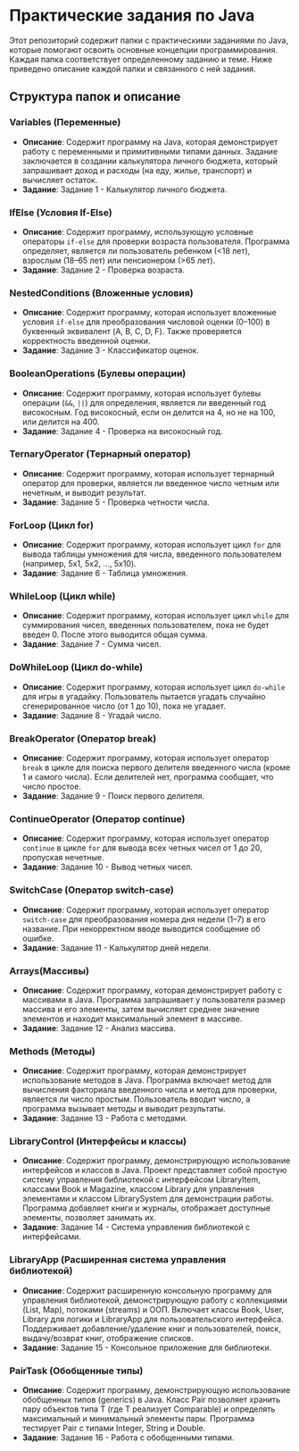 # Практические задания по Java

Этот репозиторий содержит папки с практическими заданиями по Java, которые помогают освоить основные концепции программирования. Каждая папка соответствует определенному заданию и теме. Ниже приведено описание каждой папки и связанного с ней задания.

## Структура папок и описание

### Variables (Переменные)
- **Описание**: Содержит программу на Java, которая демонстрирует работу с переменными и примитивными типами данных. Задание заключается в создании калькулятора личного бюджета, который запрашивает доход и расходы (на еду, жилье, транспорт) и вычисляет остаток.
- **Задание**: Задание 1 - Калькулятор личного бюджета.

### IfElse (Условия If-Else)
- **Описание**: Содержит программу, использующую условные операторы `if-else` для проверки возраста пользователя. Программа определяет, является ли пользователь ребенком (<18 лет), взрослым (18–65 лет) или пенсионером (>65 лет).
- **Задание**: Задание 2 - Проверка возраста.

### NestedConditions (Вложенные условия)
- **Описание**: Содержит программу, которая использует вложенные условия `if-else` для преобразования числовой оценки (0–100) в буквенный эквивалент (A, B, C, D, F). Также проверяется корректность введенной оценки.
- **Задание**: Задание 3 - Классификатор оценок.

### BooleanOperations (Булевы операции)
- **Описание**: Содержит программу, которая использует булевы операции (`&&`, `||`) для определения, является ли введенный год високосным. Год високосный, если он делится на 4, но не на 100, или делится на 400.
- **Задание**: Задание 4 - Проверка на високосный год.

### TernaryOperator (Тернарный оператор)
- **Описание**: Содержит программу, которая использует тернарный оператор для проверки, является ли введенное число четным или нечетным, и выводит результат.
- **Задание**: Задание 5 - Проверка четности числа.

### ForLoop (Цикл for)
- **Описание**: Содержит программу, которая использует цикл `for` для вывода таблицы умножения для числа, введенного пользователем (например, 5x1, 5x2, ..., 5x10).
- **Задание**: Задание 6 - Таблица умножения.

### WhileLoop (Цикл while)
- **Описание**: Содержит программу, которая использует цикл `while` для суммирования чисел, введенных пользователем, пока не будет введен 0. После этого выводится общая сумма.
- **Задание**: Задание 7 - Сумма чисел.

### DoWhileLoop (Цикл do-while)
- **Описание**: Содержит программу, которая использует цикл `do-while` для игры в угадайку. Пользователь пытается угадать случайно сгенерированное число (от 1 до 10), пока не угадает.
- **Задание**: Задание 8 - Угадай число.

### BreakOperator (Оператор break)
- **Описание**: Содержит программу, которая использует оператор `break` в цикле для поиска первого делителя введенного числа (кроме 1 и самого числа). Если делителей нет, программа сообщает, что число простое.
- **Задание**: Задание 9 - Поиск первого делителя.

### ContinueOperator (Оператор continue)
- **Описание**: Содержит программу, которая использует оператор `continue` в цикле `for` для вывода всех четных чисел от 1 до 20, пропуская нечетные.
- **Задание**: Задание 10 - Вывод четных чисел.

### SwitchCase (Оператор switch-case)
- **Описание**: Содержит программу, которая использует оператор `switch-case` для преобразования номера дня недели (1–7) в его название. При некорректном вводе выводится сообщение об ошибке.
- **Задание**: Задание 11 - Калькулятор дней недели.

### Arrays(Массивы)
- **Описание**: Содержит программу, которая демонстрирует работу с массивами в Java. Программа запрашивает у пользователя размер массива и его элементы, затем вычисляет среднее значение элементов и находит максимальный элемент в массиве.
- **Задание**: Задание 12 - Анализ массива.

### Methods (Методы)
- **Описание**: Содержит программу, которая демонстрирует использование методов в Java. Программа включает метод для вычисления факториала введенного числа и метод для проверки, является ли число простым. Пользователь вводит число, а программа вызывает методы и выводит результаты.
- **Задание**: Задание 13 - Работа с методами.

### LibraryControl (Интерфейсы и классы)
- **Описание**: Содержит программу, демонстрирующую использование интерфейсов и классов в Java. Проект представляет собой простую систему управления библиотекой с интерфейсом LibraryItem, классами Book и Magazine, классом Library для управления элементами и классом LibrarySystem для демонстрации работы. Программа добавляет книги и журналы, отображает доступные элементы, позволяет занимать их.
- **Задание**: Задание 14 - Система управления библиотекой с интерфейсами.

### LibraryApp (Расширенная система управления библиотекой)
- **Описание**: Содержит расширенную консольную программу для управления библиотекой, демонстрирующую работу с коллекциями (List, Map), потоками (streams) и ООП. Включает классы Book, User, Library для логики и LibraryApp для пользовательского интерфейса. Поддерживает добавление/удаление книг и пользователей, поиск, выдачу/возврат книг, отображение списков.
- **Задание**: Задание 15 - Консольное приложение для библиотеки.

### PairTask (Обобщенные типы)
- **Описание**: Содержит программу, демонстрирующую использование обобщенных типов (generics) в Java. Класс Pair позволяет хранить пару объектов типа T (где T реализует Comparable<T>) и определять максимальный и минимальный элементы пары. Программа тестирует Pair с типами Integer, String и Double.
- **Задание**: Задание 16 - Работа с обобщенными типами.